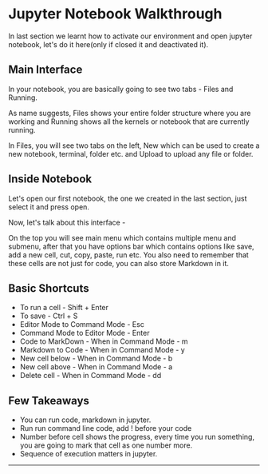 # Jupyter Notebook Walkthrough

In last section we learnt how to activate our environment and open jupyter notebook, let's do it here(only if closed it and deactivated it).

## Main Interface

In your notebook, you are basically going to see two tabs - Files and Running.

As name suggests, Files shows your entire folder structure where you are working and Running shows all the kernels or notebook that are currently running.

In Files, you will see two tabs on the left, New which can be used to create a new notebook, terminal, folder etc. and Upload to upload any file or folder.

## Inside Notebook

Let's open our first notebook, the one we created in the last section, just select it and press open.

Now, let's talk about this interface -

On the top you will see main menu which contains multiple menu and submenu, after that you have options bar which contains options like save, add a new cell, cut, copy, paste, run etc. You also need to remember that these cells are not just for code, you can also store Markdown in it.

## Basic Shortcuts

- To run a cell - Shift + Enter
- To save - Ctrl + S
- Editor Mode to Command Mode - Esc
- Command Mode to Editor Mode - Enter
- Code to MarkDown - When in Command Mode - m
- Markdown to Code - When in Command Mode - y
- New cell below - When in Command Mode - b
- New cell above - When in Command Mode - a
- Delete cell - When in Command Mode - dd

## Few Takeaways

- You can run code, markdown in jupyter.
- Run run command line code, add ! before your code
- Number before cell shows the progress, every time you run something, you are going to mark that cell as one number more.
- Sequence of execution matters in jupyter.

---
